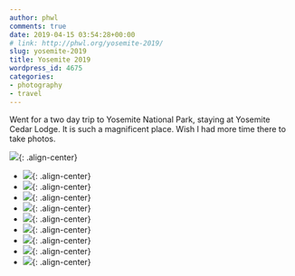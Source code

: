```yaml
---
author: phwl
comments: true
date: 2019-04-15 03:54:28+00:00
# link: http://phwl.org/yosemite-2019/
slug: yosemite-2019
title: Yosemite 2019
wordpress_id: 4675
categories:
- photography
- travel
---
```





Went for a two day trip to Yosemite National Park, staying at Yosemite Cedar Lodge. It is such a magnificent place. Wish I had more time there to take photos.





![](/assets/images/2019/04/IMG_0604-1024x683.jpg){: .align-center}



<!-- more -->





  * ![](/assets/images/2019/04/IMG_0639-683x1024.jpg){: .align-center}
  * ![](/assets/images/2019/04/IMG_0625-683x1024.jpg){: .align-center}
  * ![](/assets/images/2019/04/DSCF6051-683x1024.jpg){: .align-center}
  * ![](/assets/images/2019/04/DSCF6049-1024x683.jpg){: .align-center}
  * ![](/assets/images/2019/04/DSCF6046-683x1024.jpg){: .align-center}
  * ![](/assets/images/2019/04/DSCF6045-683x1024.jpg){: .align-center}
  * ![](/assets/images/2019/04/DSCF6033-1024x683.jpg){: .align-center}
  * ![](/assets/images/2019/04/DSCF6027-683x1024.jpg){: .align-center}
  * ![](/assets/images/2019/04/DSCF6007-683x1024.jpg){: .align-center}


